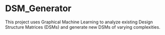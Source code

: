 # DSM_Generator
This project uses Graphical Machine Learning to analyze existing Design Structure Matrices (DSMs) and generate new DSMs of varying complexities.

